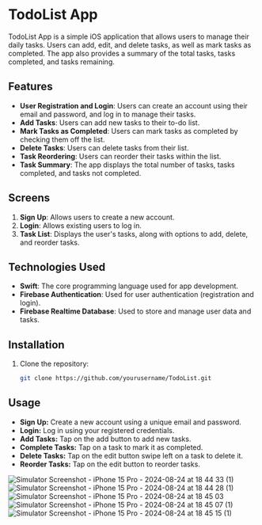 # TodoList App

TodoList App is a simple iOS application that allows users to manage their daily tasks. Users can add, edit, and delete tasks, as well as mark tasks as completed. The app also provides a summary of the total tasks, tasks completed, and tasks remaining.

## Features

- **User Registration and Login**: Users can create an account using their email and password, and log in to manage their tasks.
- **Add Tasks**: Users can add new tasks to their to-do list.
- **Mark Tasks as Completed**: Users can mark tasks as completed by checking them off the list.
- **Delete Tasks**: Users can delete tasks from their list.
- **Task Reordering**: Users can reorder their tasks within the list.
- **Task Summary**: The app displays the total number of tasks, tasks completed, and tasks not completed.

## Screens

1. **Sign Up**: Allows users to create a new account.
2. **Login**: Allows existing users to log in.
3. **Task List**: Displays the user's tasks, along with options to add, delete, and reorder tasks.

## Technologies Used

- **Swift**: The core programming language used for app development.
- **Firebase Authentication**: Used for user authentication (registration and login).
- **Firebase Realtime Database**: Used to store and manage user data and tasks.

## Installation

1. Clone the repository:
   ```bash
   git clone https://github.com/yourusername/TodoList.git

## Usage
- **Sign Up:** Create a new account using a unique email and password.
- **Login:** Log in using your registered credentials.
- **Add Tasks:** Tap on the add button to add new tasks.
- **Complete Tasks:** Tap on a task to mark it as completed.
- **Delete Tasks:**  Tap on the edit button swipe left on a task to delete it.
- **Reorder Tasks:** Tap on the edit button to reorder tasks.

 ![Simulator Screenshot - iPhone 15 Pro - 2024-08-24 at 18 44 33 (1)](https://github.com/user-attachments/assets/a3e836bb-127e-45e2-928d-565e8799df02)
![Simulator Screenshot - iPhone 15 Pro - 2024-08-24 at 18 44 28 (1)](https://github.com/user-attachments/assets/fe568224-6c3a-4d10-915c-75a015452ae7)
![Simulator Screenshot - iPhone 15 Pro - 2024-08-24 at 18 45 03](https://github.com/user-attachments/assets/0671c25d-c4dd-4ae5-afab-f6201e55ce20)
![Simulator Screenshot - iPhone 15 Pro - 2024-08-24 at 18 45 07 (1)](https://github.com/user-attachments/assets/73388632-17b3-4ae3-a7fb-952f17f0dadc)
![Simulator Screenshot - iPhone 15 Pro - 2024-08-24 at 18 45 15 (1)](https://github.com/user-attachments/assets/083c234b-7710-40b1-997d-7cf013710389)
